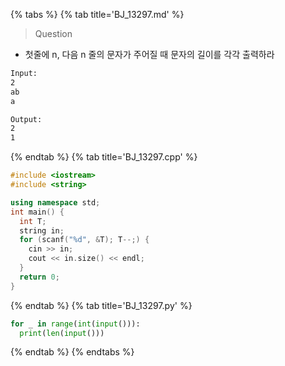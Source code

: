 {% tabs %}
{% tab title='BJ_13297.md' %}

> Question

* 첫줄에 n, 다음 n 줄의 문자가 주어질 때 문자의 길이를 각각 출력하라

```txt
Input:
2
ab
a

Output:
2
1
```

{% endtab %}
{% tab title='BJ_13297.cpp' %}

```cpp
#include <iostream>
#include <string>

using namespace std;
int main() {
  int T;
  string in;
  for (scanf("%d", &T); T--;) {
    cin >> in;
    cout << in.size() << endl;
  }
  return 0;
}
```

{% endtab %}
{% tab title='BJ_13297.py' %}

```py
for _ in range(int(input())):
  print(len(input()))
```

{% endtab %}
{% endtabs %}
